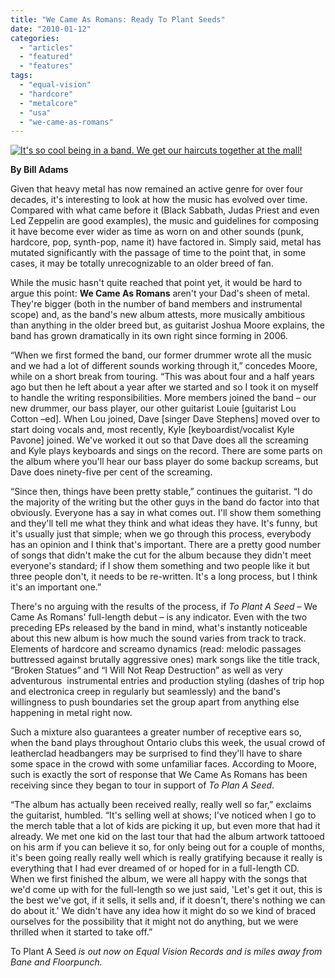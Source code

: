 ```yaml
---
title: "We Came As Romans: Ready To Plant Seeds"
date: "2010-01-12"
categories: 
  - "articles"
  - "featured"
  - "features"
tags: 
  - "equal-vision"
  - "hardcore"
  - "metalcore"
  - "usa"
  - "we-came-as-romans"
---
```


[![It's so cool being in a band. We get our haircuts together at the mall!](http://www.hellbound.ca/wp-content/uploads/2010/01/wecamasromans.jpg "It's so cool being in a band. We get our haircuts together at the mall!")](http://www.hellbound.ca/wp-content/uploads/2010/01/wecamasromans.jpg)

**By Bill Adams**

Given that heavy metal has now remained an active genre for over four decades, it's interesting to look at how the music has evolved over time. Compared with what came before it (Black Sabbath, Judas Priest and even Led Zeppelin are good examples), the music and guidelines for composing it have become ever wider as time as worn on and other sounds (punk, hardcore, pop, synth-pop, name it) have factored in. Simply said, metal has mutated significantly with the passage of time to the point that, in some cases, it may be totally unrecognizable to an older breed of fan.

While the music hasn't quite reached that point yet, it would be hard to argue this point: **We Came As Romans** aren't your Dad's sheen of metal. They're bigger (both in the number of band members and instrumental scope) and, as the band's new album attests, more musically ambitious than anything in the older breed but, as guitarist Joshua Moore explains, the band has grown dramatically in its own right since forming in 2006.

“When we first formed the band, our former drummer wrote all the music and we had a lot of different sounds working through it,” concedes Moore, while on a short break from touring. “This was about four and a half years ago but then he left about a year after we started and so I took it on myself to handle the writing responsibilities. More members joined the band – our new drummer, our bass player, our other guitarist Louie \[guitarist Lou Cotton –ed\]. When Lou joined, Dave \[singer Dave Stephens\] moved over to start doing vocals and, most recently, Kyle \[keyboardist/vocalist Kyle Pavone\] joined. We've worked it out so that Dave does all the screaming and Kyle plays keyboards and sings on the record. There are some parts on the album where you'll hear our bass player do some backup screams, but Dave does ninety-five per cent of the screaming.

“Since then, things have been pretty stable,” continues the guitarist. “I do the majority of the writing but the other guys in the band do factor into that obviously. Everyone has a say in what comes out. I'll show them something and they'll tell me what they think and what ideas they have. It's funny, but it's usually just that simple; when we go through this process, everybody has an opinion and I think that's important. There are a pretty good number of songs that didn't make the cut for the album because they didn't meet everyone's standard; if I show them something and two people like it but three people don't, it needs to be re-written. It's a long process, but I think it's an important one.”

There's no arguing with the results of the process, if _To Plant A Seed_ – We Came As Romans' full-length debut – is any indicator. Even with the two preceding EPs released by the band in mind, what's instantly noticeable about this new album is how much the sound varies from track to track. Elements of hardcore and screamo dynamics (read: melodic passages buttressed against brutally aggressive ones) mark songs like the title track, “Broken Statues” and “I Will Not Reap Destruction” as well as very adventurous  instrumental entries and production styling (dashes of trip hop and electronica creep in regularly but seamlessly) and the band's willingness to push boundaries set the group apart from anything else happening in metal right now.

Such a mixture also guarantees a greater number of receptive ears so, when the band plays throughout Ontario clubs this week, the usual crowd of leatherclad headbangers may be surprised to find they'll have to share some space in the crowd with some unfamiliar faces. According to Moore, such is exactly the sort of response that We Came As Romans has been receiving since they began to tour in support of _To Plan A Seed_.

“The album has actually been received really, really well so far,” exclaims the guitarist, humbled. “It's selling well at shows; I've noticed when I go to the merch table that a lot of kids are picking it up, but even more that had it already. We met one kid on the last tour that had the album artwork tattooed on his arm if you can believe it so, for only being out for a couple of months, it's been going really really well which is really gratifying because it really is everything that I had ever dreamed of or hoped for in a full-length CD. When we first finished the album, we were all happy with the songs that we'd come up with for the full-length so we just said, 'Let's get it out, this is the best we've got, if it sells, it sells and, if it doesn't, there's nothing we can do about it.' We didn't have any idea how it might do so we kind of braced ourselves for the possibility that it might not do anything, but we were thrilled when it started to take off.”

To Plant A Seed _is out now on Equal Vision Records and is miles away from Bane and Floorpunch._
